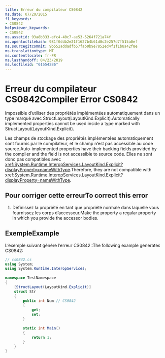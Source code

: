 ```yaml
---
title: Erreur du compilateur CS0842
ms.date: 07/20/2015
f1_keywords:
- CS0842
helpviewer_keywords:
- CS0842
ms.assetid: 93a8b333-efc4-40c7-ae53-5264f721a74f
ms.openlocfilehash: 981f0ddb2e21f1627b4b61d0c2e257d7f515a0ef
ms.sourcegitcommit: 9b552addadfb57fab0b9e7852ed4f1f1b8a42f8e
ms.translationtype: MT
ms.contentlocale: fr-FR
ms.lasthandoff: 04/23/2019
ms.locfileid: "61654286"
---
```

# <a name="compiler-error-cs0842"></a><span data-ttu-id="bd494-102">Erreur du compilateur CS0842</span><span class="sxs-lookup"><span data-stu-id="bd494-102">Compiler Error CS0842</span></span>
<span data-ttu-id="bd494-103">Impossible d’utiliser des propriétés implémentées automatiquement dans un type marqué avec StructLayout(LayoutKind.Explicit).</span><span class="sxs-lookup"><span data-stu-id="bd494-103">Automatically implemented properties cannot be used inside a type marked with StructLayout(LayoutKind.Explicit).</span></span>  
  
 <span data-ttu-id="bd494-104">Les champs de stockage des propriétés implémentées automatiquement sont fournis par le compilateur, et le champ n’est pas accessible au code source.</span><span class="sxs-lookup"><span data-stu-id="bd494-104">Auto-implemented properties have their backing fields provided by the compiler and the field is not accessible to source code.</span></span> <span data-ttu-id="bd494-105">Elles ne sont donc pas compatibles avec <xref:System.Runtime.InteropServices.LayoutKind.Explicit?displayProperty=nameWithType>.</span><span class="sxs-lookup"><span data-stu-id="bd494-105">Therefore, they are not compatible with <xref:System.Runtime.InteropServices.LayoutKind.Explicit?displayProperty=nameWithType>.</span></span>  
  
## <a name="to-correct-this-error"></a><span data-ttu-id="bd494-106">Pour corriger cette erreur</span><span class="sxs-lookup"><span data-stu-id="bd494-106">To correct this error</span></span>  
  
1. <span data-ttu-id="bd494-107">Définissez la propriété en tant que propriété normale dans laquelle vous fournissez les corps d’accesseur.</span><span class="sxs-lookup"><span data-stu-id="bd494-107">Make the property a regular property in which you provide the accessor bodies.</span></span>  
  
## <a name="example"></a><span data-ttu-id="bd494-108">Exemple</span><span class="sxs-lookup"><span data-stu-id="bd494-108">Example</span></span>  
 <span data-ttu-id="bd494-109">L’exemple suivant génère l’erreur CS0842 :</span><span class="sxs-lookup"><span data-stu-id="bd494-109">The following example generates CS0842:</span></span>  
  
```csharp  
// cs0842.cs  
using System;  
using System.Runtime.InteropServices;  
  
namespace TestNamespace  
{  
    [StructLayout(LayoutKind.Explicit)]  
    struct Str  
    {  
        public int Num // CS0842  
        {  
            get;  
            set;  
        }  
  
        static int Main()  
        {  
            return 1;  
        }  
    }  
}  
```
